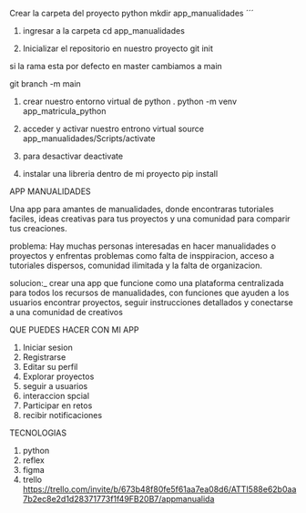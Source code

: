 Crear la carpeta del proyecto
python
mkdir app_manualidades
´´´
1. ingresar a la carpeta
cd app_manualidades

1. Inicializar el repositorio en nuestro proyecto
 git init
 
si la rama esta por defecto en master cambiamos a main

git branch -m main

1. crear nuestro entorno virtual de python .
python -m venv app_matricula_python

1. acceder y activar nuestro entrono virtual 
source app_manualidades/Scripts/activate

1. para desactivar
deactivate

1. instalar una libreria dentro de mi proyecto 
pip install



APP MANUALIDADES

Una app para amantes de manualidades, donde encontraras tutoriales  faciles, ideas creativas para tus proyectos  y una comunidad para comparir tus creaciones. 

problema:
Hay muchas personas interesadas en hacer manualidades o proyectos y enfrentas  problemas como  falta de insppiracion, acceso a tutoriales dispersos, comunidad ilimitada  y la falta de organizacion.

solucion:_
crear una app  que funcione como una plataforma centralizada  para todos los recursos de manualidades, con funciones que ayuden a los usuarios  encontrar proyectos, seguir instrucciones  detallados y conectarse a una comunidad de creativos

QUE PUEDES HACER CON MI APP

1. Iniciar sesion
2. Registrarse
3. Editar su perfil
4. Explorar proyectos
5. seguir a usuarios
6. interaccion spcial
7. Participar en retos
8. recibir notificaciones
   
TECNOLOGIAS

1. python
2. reflex
3. figma 
4. trello  https://trello.com/invite/b/673b48f80fe5f61aa7ea08d6/ATTI588e62b0aa7b2ec8e2d1d28371773f1f49FB20B7/appmanualida


   
